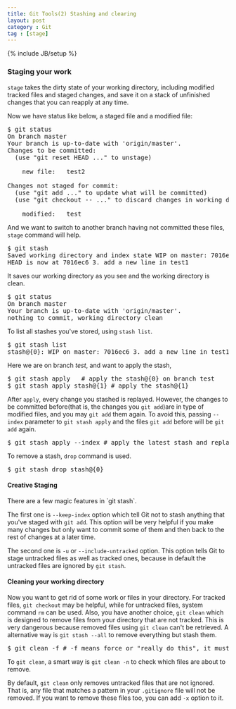 ```yaml
---
title: Git Tools(2) Stashing and clearing
layout: post
category : Git
tag : [stage]
---
```

{% include JB/setup %}

<h3>Staging your work</h3>

`stage` takes the dirty state of your working directory, including modified tracked files and staged changes, and save it on a stack of unfinished changes that you can reapply at any time.

Now we have status like below, a staged file and a modified file:


<pre class="prettyprint lang-sh">
$ git status
On branch master
Your branch is up-to-date with 'origin/master'.
Changes to be committed:
  (use "git reset HEAD <file>..." to unstage)

	new file:   test2

Changes not staged for commit:
  (use "git add <file>..." to update what will be committed)
  (use "git checkout -- <file>..." to discard changes in working directory)

	modified:   test
</pre>

And we want to switch to another branch having not committed these files, `stage` command will help.

<pre class="prettyprint lang-sh">
$ git stash
Saved working directory and index state WIP on master: 7016ec6 3. add a new line in test1
HEAD is now at 7016ec6 3. add a new line in test1
</pre>

It saves our working directory as you see and the working directory is clean.
<pre class="prettyprint lang-sh">
$ git status
On branch master
Your branch is up-to-date with 'origin/master'.
nothing to commit, working directory clean
</pre>

To list all stashes you've stored, using `stash list`.

<pre class="prettyprint lang-sh">
$ git stash list
stash@{0}: WIP on master: 7016ec6 3. add a new line in test1
</pre>

Here we are on branch *test*, and want to apply the stash,

<pre class="prettyprint lang-sh">
$ git stash apply	# apply the stash@{0} on branch test
$ git stash apply stash@{1}	# apply the stash@{1}
</pre>

After `apply`, every change you stashed is replayed. However, the changes to be committed before(that is, the changes you `git add`)are in type of modified files, and you may `git add` them again. To avoid this, passing `--index` parameter to `git stash apply` and the files `git add` before will be `git add` again.

<pre class="prettyprint lang-sh">
$ git stash apply --index # apply the latest stash and replay staging using `git add`
</pre>

To remove a stash, `drop` command is used.

<pre class="prettyprint lang-sh">
$ git stash drop stash@{0}
</pre>

<h4>Creative Staging</h4>
There are a few magic features in `git stash`. 

The first one is `--keep-index` option which tell Git not to stash anything that you've staged with `git add`. This option will be very helpful if you make many changes but only want to commit some of them and then back to the rest of changes at a later time.

The second one is `-u` or `--include-untracked` option. This option tells Git to stage untracked files as well as tracked ones, because in default the untracked files are ignored by `git stash`. 

<h4>Cleaning your working directory</h4>

Now you want to get rid of some work or files in your directory. For tracked files, `git checkout` may be helpful, while for untracked files, system command `rm` can be used. Also, you have another choice, `git clean` which is designed to remove files from your directory that are not tracked. This is very dangerous because removed files using `git clean` can't be retrieved. A alternative way is `git stash --all` to remove everything but stash them.

<pre class="prettyprint lang-sh">
$ git clean -f # -f means force or "really do this", it must be added if you want to do remove.
</pre>

To `git clean`, a smart way is `git clean -n` to check which files are about to remove.


By default, `git clean` only removes untracked files that are not ignored. That is, any file that matches a pattern in your `.gitignore` file will not be removed. If you want to remove these files too, you can add `-x` option to it.
